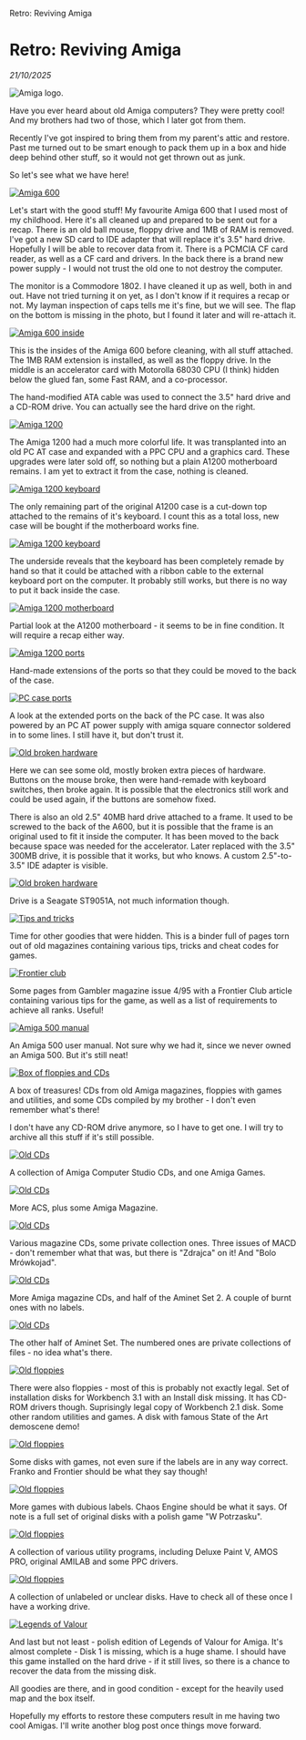 Retro: Reviving Amiga

# Retro: Reviving Amiga
*21/10/2025*

![Amiga logo.](/assets/images/articles/amiga/amilogot.jpg "The ye old Commodore Amiga logo.")

Have you ever heard about old Amiga computers? They were pretty cool! And my brothers had two of those, which I later got from them.

Recently I've got inspired to bring them from my parent's attic and restore. Past me turned out to be smart enough to pack them up in a box and hide deep behind other stuff, so it would not get thrown out as junk.

So let's see what we have here!

[![Amiga 600](/assets/images/articles/amiga/amiga1t.jpg "Amiga 600 with monitor goodies")](/assets/images/articles/amiga/amiga1.jpg)

Let's start with the good stuff! My favourite Amiga 600 that I used most of my childhood. Here it's all cleaned up and prepared to be sent out for a recap. There is an old ball mouse, floppy drive and 1MB of RAM is removed. I've got a new SD card to IDE adapter that will replace it's 3.5" hard drive. Hopefully I will be able to recover data from it. There is a PCMCIA CF card reader, as well as a CF card and drivers. In the back there is a brand new power supply - I would not trust the old one to not destroy the computer.

The monitor is a Commodore 1802. I have cleaned it up as well, both in and out. Have not tried turning it on yet, as I don't know if it requires a recap or not. My layman inspection of caps tells me it's fine, but we will see. The flap on the bottom is missing in the photo, but I found it later and will re-attach it.

[![Amiga 600 inside](/assets/images/articles/amiga/amiga2t.png "Amiga 600 interior")](/assets/images/articles/amiga/amiga2.png)

This is the insides of the Amiga 600 before cleaning, with all stuff attached. The 1MB RAM extension is installed, as well as the floppy drive. In the middle is an accelerator card with Motorolla 68030 CPU (I think) hidden below the glued fan, some Fast RAM, and a co-processor.

The hand-modified ATA cable was used to connect the 3.5" hard drive and a CD-ROM drive. You can actually see the hard drive on the right.

[![Amiga 1200](/assets/images/articles/amiga/amiga3t.jpg "Heavily modified Amiga 1200")](/assets/images/articles/amiga/amiga3.jpg)

The Amiga 1200 had a much more colorful life. It was transplanted into an old PC AT case and expanded with a PPC CPU and a graphics card. These upgrades were later sold off, so nothing but a plain A1200 motherboard remains. I am yet to extract it from the case, nothing is cleaned.

[![Amiga 1200 keyboard](/assets/images/articles/amiga/amiga4t.jpg "What remains of Amiga 1200 keyboard")](/assets/images/articles/amiga/amiga4.jpg)

The only remaining part of the original A1200 case is a cut-down top attached to the remains of it's keyboard. I count this as a total loss, new case will be bought if the motherboard works fine.

[![Amiga 1200 keyboard](/assets/images/articles/amiga/amiga5t.jpg "What remains of Amiga 1200 keyboard")](/assets/images/articles/amiga/amiga5.jpg)

The underside reveals that the keyboard has been completely remade by hand so that it could be attached with a ribbon cable to the external keyboard port on the computer. It probably still works, but there is no way to put it back inside the case.

[![Amiga 1200 motherboard](/assets/images/articles/amiga/amiga6t.jpg "Amiga 1200 motherboard")](/assets/images/articles/amiga/amiga6.jpg)

Partial look at the A1200 motherboard - it seems to be in fine condition. It will require a recap either way.

[![Amiga 1200 ports](/assets/images/articles/amiga/amiga7t.jpg "Amiga 1200 ports")](/assets/images/articles/amiga/amiga7.jpg)

Hand-made extensions of the ports so that they could be moved to the back of the case.

[![PC case ports](/assets/images/articles/amiga/amiga8t.jpg "PC case ports")](/assets/images/articles/amiga/amiga8.jpg)

A look at the extended ports on the back of the PC case. It was also powered by an PC AT power supply with amiga square connector soldered in to some lines. I still have it, but don't trust it.

[![Old broken hardware](/assets/images/articles/amiga/amiga9t.jpg "Old broken extra hardware")](/assets/images/articles/amiga/amiga9.jpg)

Here we can see some old, mostly broken extra pieces of hardware. Buttons on the mouse broke, then were hand-remade with keyboard switches, then broke again. It is possible that the electronics still work and could be used again, if the buttons are somehow fixed.

There is also an old 2.5" 40MB hard drive attached to a frame. It used to be screwed to the back of the A600, but it is possible that the frame is an original used to fit it inside the computer. It has been moved to the back because space was needed for the accelerator. Later replaced with the 3.5" 300MB drive, it is possible that it works, but who knows. A custom 2.5"-to-3.5" IDE adapter is visible.

[![Old broken hardware](/assets/images/articles/amiga/amiga10t.jpg "Old broken extra hardware")](/assets/images/articles/amiga/amiga10.jpg)

Drive is a Seagate ST9051A, not much information though.

[![Tips and tricks](/assets/images/articles/amiga/amiga11t.jpg "Collection of Tips and tricks pages")](/assets/images/articles/amiga/amiga11.jpg)

Time for other goodies that were hidden. This is a binder full of pages torn out of old magazines containing various tips, tricks and cheat codes for games.

[![Frontier club](/assets/images/articles/amiga/amiga12t.jpg "Frontier club article")](/assets/images/articles/amiga/amiga12.jpg)

Some pages from Gambler magazine issue 4/95 with a Frontier Club article containing various tips for the game, as well as a list of requirements to achieve all ranks. Useful!

[![Amiga 500 manual](/assets/images/articles/amiga/amiga13t.jpg "Amiga 500 manual")](/assets/images/articles/amiga/amiga13.jpg)

An Amiga 500 user manual. Not sure why we had it, since we never owned an Amiga 500. But it's still neat!

[![Box of floppies and CDs](/assets/images/articles/amiga/amiga14t.jpg "Treasure chest")](/assets/images/articles/amiga/amiga14.jpg)

A box of treasures! CDs from old Amiga magazines, floppies with games and utilities, and some CDs compiled by my brother - I don't even remember what's there!

I don't have any CD-ROM drive anymore, so I have to get one. I will try to archive all this stuff if it's still possible.

[![Old CDs](/assets/images/articles/amiga/amiga15t.jpg "Old CDs")](/assets/images/articles/amiga/amiga15.jpg)

A collection of Amiga Computer Studio CDs, and one Amiga Games.

[![Old CDs](/assets/images/articles/amiga/amiga16t.jpg "Old CDs")](/assets/images/articles/amiga/amiga16.jpg)

More ACS, plus some Amiga Magazine.

[![Old CDs](/assets/images/articles/amiga/amiga17t.jpg "Old CDs")](/assets/images/articles/amiga/amiga17.jpg)

Various magazine CDs, some private collection ones. Three issues of MACD - don't remember what that was, but there is "Zdrajca" on it! And "Bolo Mrówkojad".

[![Old CDs](/assets/images/articles/amiga/amiga18t.jpg "Old CDs")](/assets/images/articles/amiga/amiga18.jpg)

More Amiga magazine CDs, and half of the Aminet Set 2. A couple of burnt ones with no labels.

[![Old CDs](/assets/images/articles/amiga/amiga19t.jpg "Old CDs")](/assets/images/articles/amiga/amiga19.jpg)

The other half of Aminet Set. The numbered ones are private collections of files - no idea what's there.

[![Old floppies](/assets/images/articles/amiga/amiga20t.jpg "Old floppies")](/assets/images/articles/amiga/amiga20.jpg)

There were also floppies - most of this is probably not exactly legal. Set of installation disks for Workbench 3.1 with an Install disk missing. It has CD-ROM drivers though. Suprisingly legal copy of Workbench 2.1 disk. Some other random utilities and games. A disk with famous State of the Art demoscene demo!

[![Old floppies](/assets/images/articles/amiga/amiga21t.jpg "Old floppies")](/assets/images/articles/amiga/amiga21.jpg)

Some disks with games, not even sure if the labels are in any way correct. Franko and Frontier should be what they say though!

[![Old floppies](/assets/images/articles/amiga/amiga23t.jpg "Old floppies")](/assets/images/articles/amiga/amiga23.jpg)

More games with dubious labels. Chaos Engine should be what it says. Of note is a full set of original disks with a polish game "W Potrzasku".

[![Old floppies](/assets/images/articles/amiga/amiga22t.jpg "Old floppies")](/assets/images/articles/amiga/amiga22.jpg)

A collection of various utility programs, including Deluxe Paint V, AMOS PRO, original AMILAB and some PPC drivers.

[![Old floppies](/assets/images/articles/amiga/amiga24t.jpg "Old floppies")](/assets/images/articles/amiga/amiga24.jpg)

A collection of unlabeled or unclear disks. Have to check all of these once I have a working drive.

[![Legends of Valour](/assets/images/articles/amiga/amiga25t.jpg "Legends of Valour")](/assets/images/articles/amiga/amiga25.jpg)

And last but not least - polish edition of Legends of Valour for Amiga. It's almost complete - Disk 1 is missing, which is a huge shame. I should have this game installed on the hard drive - if it still lives, so there is a chance to recover the data from the missing disk.

All goodies are there, and in good condition - except for the heavily used map and the box itself.

Hopefully my efforts to restore these computers result in me having two cool Amigas. I'll write another blog post once things move forward.
